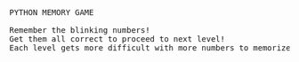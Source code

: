 <pre>
PYTHON MEMORY GAME

Remember the blinking numbers!
Get them all correct to proceed to next level!
Each level gets more difficult with more numbers to memorize.
</pre>